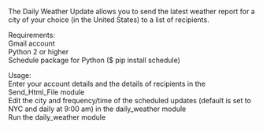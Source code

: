 The Daily Weather Update allows you to send the latest weather report for a city of your choice (in the United States) to 
a list of recipients.

Requirements:  
Gmail account  
Python 2 or higher  
Schedule package for Python ($ pip install schedule)

Usage:  
Enter your account details and the details of recipients in the Send_Html_File module  
Edit the city and frequency/time of the scheduled updates (default is set to NYC and daily at 9:00 am) in the daily_weather module  
Run the daily_weather module
